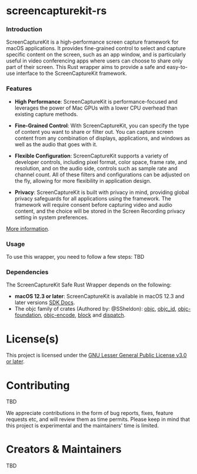 # screencapturekit-rs

### Introduction

ScreenCaptureKit is a high-performance screen capture framework for macOS applications. It provides fine-grained control to select and capture specific content on the screen, such as an app window, and is particularly useful in video conferencing apps where users can choose to share only part of their screen. This Rust wrapper aims to provide a safe and easy-to-use interface to the ScreenCaptureKit framework.
### Features

- **High Performance**: ScreenCaptureKit is performance-focused and leverages the power of Mac GPUs with a lower CPU overhead than existing capture methods.
- **Fine-Grained Control**: With ScreenCaptureKit, you can specify the type of content you want to share or filter out. You can capture screen content from any combination of displays, applications, and windows as well as the audio that goes with it.
- **Flexible Configuration**: ScreenCaptureKit supports a variety of developer controls, including pixel format, color space, frame rate, and resolution, and on the audio side, controls such as sample rate and channel count. All of these filters and configurations can be adjusted on the fly, allowing for more flexibility in application design.

- **Privacy**: ScreenCaptureKit is built with privacy in mind, providing global privacy safeguards for all applications using the framework. The framework will require consent before capturing video and audio content, and the choice will be stored in the Screen Recording privacy setting in system preferences.

[More information](https://developer.apple.com/videos/play/wwdc2022/10156/).

### Usage
To use this wrapper, you need to follow a few steps:
TBD

### Dependencies
The ScreenCaptureKit Safe Rust Wrapper depends on the following:
- **macOS 12.3 or later**: ScreenCaptureKit is available in macOS 12.3 and later versions [SDK Docs](https://developer.apple.com/documentation/screencapturekit?language=objc).
- The objc family of crates (Authored by: @SSheldon):
   [objc](https://docs.rs/objc/), [objc_id](https://docs.rs/objc_id), [objc-foundation](https://docs.rs/objc_foundation), [objc-encode](https://docs.rs/objc_encode), [block](https://docs.rs/block) and [dispatch](https://docs.rs/block).

# License(s)

This project is licensed under the [GNU Lesser General Public License v3.0 or later](LICENSE). 

# Contributing <!-- Include this section if you want to be open to receive contributions -->

TBD

We appreciate contributions in the form of bug reports, fixes, feature requests etc, and will review them as time permits. Please keep in mind that this project is experimental and the maintainers' time is limited.

# Creators & Maintainers

TBD
